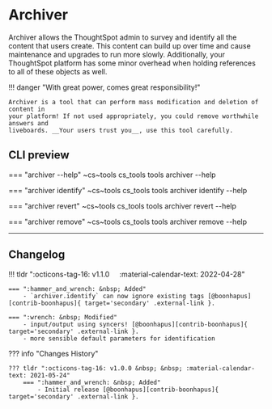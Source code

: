 # Archiver

Archiver allows the ThoughtSpot admin to survey and identify all the content that users
create. This content can build up over time and cause maintenance and upgrades to run
more slowly. Additionally, your ThoughtSpot platform has some minor overhead when
holding references to all of these objects as well.

!!! danger "With great power, comes great responsibility!"

    Archiver is a tool that can perform mass modification and deletion of content in
    your platform! If not used appropriately, you could remove worthwhile answers and
    liveboards. __Your users trust you__, use this tool carefully.


## CLI preview

=== "archiver --help"
    ~cs~tools cs_tools tools archiver --help

=== "archiver identify"
    ~cs~tools cs_tools tools archiver identify --help

=== "archiver revert"
    ~cs~tools cs_tools tools archiver revert --help

=== "archiver remove"
    ~cs~tools cs_tools tools archiver remove --help

---

## Changelog

!!! tldr ":octicons-tag-16: v1.1.0 &nbsp; &nbsp; :material-calendar-text: 2022-04-28"

    === ":hammer_and_wrench: &nbsp; Added"
        - `archiver.identify` can now ignore existing tags [@boonhapus][contrib-boonhapus]{ target='secondary' .external-link }.

    === ":wrench: &nbsp; Modified"
        - input/output using syncers! [@boonhapus][contrib-boonhapus]{ target='secondary' .external-link }.
        - more sensible default parameters for identification

??? info "Changes History"

    ??? tldr ":octicons-tag-16: v1.0.0 &nbsp; &nbsp; :material-calendar-text: 2021-05-24"
        === ":hammer_and_wrench: &nbsp; Added"
            - Initial release [@boonhapus][contrib-boonhapus]{ target='secondary' .external-link }.

[contrib-boonhapus]: https://github.com/boonhapus

